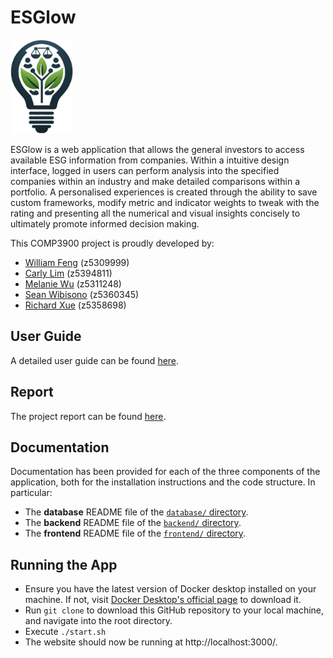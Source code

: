 # ESGlow

<img src="frontend/src/assets/Logo.png" width="100">

ESGlow is a web application that allows the general investors to access available ESG information from companies. Within a intuitive design interface, logged in users can perform analysis into the specified companies within an industry and make detailed comparisons within a portfolio. A personalised experiences is created through the ability to save custom frameworks, modify metric and indicator weights to tweak with the rating and presenting all the numerical and visual insights concisely to ultimately promote informed decision making.

This COMP3900 project is proudly developed by:

- [William Feng](https://github.com/William-Feng) (z5309999)
- [Carly Lim](https://github.com/s-carly) (z5394811)
- [Melanie Wu](https://github.com/mwuwu) (z5311248)
- [Sean Wibisono](https://github.com/seanwibi1) (z5360345)
- [Richard Xue](https://github.com/Vinegarette) (z5358698)

## User Guide

A detailed user guide can be found [here](./ESGlow%20User%20Guide.pdf).

## Report

The project report can be found [here](./ESGlow%20Report.pdf).

## Documentation

Documentation has been provided for each of the three components of the application, both for the installation instructions and the code structure. In particular:

- The **database** README file of the [`database/` directory](./database/).
- The **backend** README file of the [`backend/` directory](./backend/).
- The **frontend** README file of the [`frontend/` directory](./frontend/).

## Running the App

- Ensure you have the latest version of Docker desktop installed on your machine. If not, visit [Docker Desktop's official page](https://www.docker.com/products/docker-desktop) to download it.
- Run `git clone` to download this GitHub repository to your local machine, and navigate into the root directory.
- Execute `./start.sh`
- The website should now be running at http://localhost:3000/.
